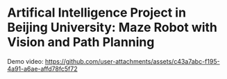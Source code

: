 # Artifical Intelligence Project in Beijing University: Maze Robot with Vision and Path Planning
Demo video:
https://github.com/user-attachments/assets/c43a7abc-f195-4a91-a6ae-affd78fc5f72

